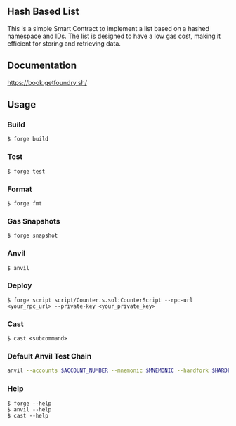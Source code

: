 ## Hash Based List

This is a simple Smart Contract to implement a list based on a hashed namespace and IDs. The list is designed to have a low gas cost, making it efficient for storing and retrieving data.

## Documentation

https://book.getfoundry.sh/

## Usage

### Build

```shell
$ forge build
```

### Test

```shell
$ forge test
```

### Format

```shell
$ forge fmt
```

### Gas Snapshots

```shell
$ forge snapshot
```

### Anvil

```shell
$ anvil
```

### Deploy

```shell
$ forge script script/Counter.s.sol:CounterScript --rpc-url <your_rpc_url> --private-key <your_private_key>
```

### Cast

```shell
$ cast <subcommand>
```

### Default Anvil Test Chain

``` bash
anvil --accounts $ACCOUNT_NUMBER --mnemonic $MNEMONIC --hardfork $HARDFORK --port $PORT --chain-id $CHAIN_ID --config-out $ANVIL_CONFIG_OUT
```

### Help

```shell
$ forge --help
$ anvil --help
$ cast --help
```
